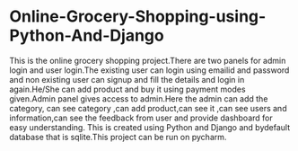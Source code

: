 # Online-Grocery-Shopping-using-Python-And-Django
This is the online grocery shopping project.There are two panels for admin login and user login.The existing user can login using emailid and password and non existing user can signup and fill the details and login in again.He/She can add product and buy it using payment modes given.Admin panel gives access to admin.Here the admin can add the category, can see category ,can add product,can see it ,can see users and information,can see the feedback from user and provide dashboard for easy understanding. This is created using Python and Django and bydefault database that is sqlite.This project can be run on pycharm.
